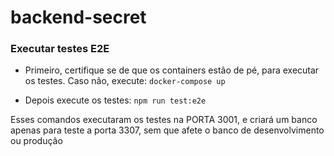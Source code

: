 # backend-secret

### Executar testes E2E
- Primeiro, certifique se de que os containers estão de pé, para executar os testes. Caso não, execute:
  ``docker-compose up``

- Depois execute os testes: 
  ``npm run test:e2e``

Esses comandos executaram os testes na PORTA 3001, e criará um banco apenas para teste a porta 3307, sem que afete o banco de desenvolvimento ou produção